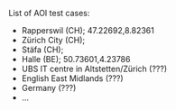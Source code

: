 List of AOI test cases:
* Rapperswil (CH); 47.22692,8.82361
* Zürich City (CH);
* Stäfa (CH);
* Halle (BE); 50.73601,4.23786
* UBS IT centre in Altstetten/Zürich (???)
* English East Midlands (???)
* Germany (???)
* ...
